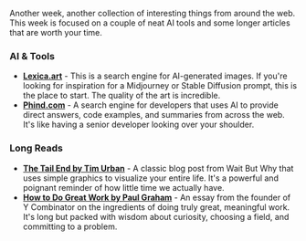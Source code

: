 Another week, another collection of interesting things from around the web. This week is focused on a couple of neat AI tools and some longer articles that are worth your time.

### AI & Tools
* **[Lexica.art](https://lexica.art/)** - This is a search engine for AI-generated images. If you're looking for inspiration for a Midjourney or Stable Diffusion prompt, this is the place to start. The quality of the art is incredible.
* **[Phind.com](https://www.phind.com/)** - A search engine for developers that uses AI to provide direct answers, code examples, and summaries from across the web. It's like having a senior developer looking over your shoulder.

### Long Reads
* **[The Tail End by Tim Urban](https://waitbutwhy.com/2015/12/the-tail-end.html)** - A classic blog post from Wait But Why that uses simple graphics to visualize your entire life. It's a powerful and poignant reminder of how little time we actually have.
* **[How to Do Great Work by Paul Graham](http://www.paulgraham.com/greatwork.html)** - An essay from the founder of Y Combinator on the ingredients of doing truly great, meaningful work. It's long but packed with wisdom about curiosity, choosing a field, and committing to a problem.

